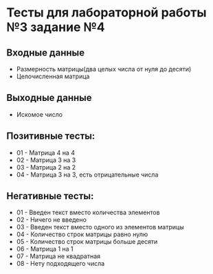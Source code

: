 # Тесты для лабораторной работы №3 задание №4

## Входные данные
- Размерность матрицы(два целых числа от нуля до десяти)
- Целочисленная матрица


## Выходные данные
- Искомое число


## Позитивные тесты:
- 01 - Матрица 4 на 4
- 02 - Матрица 3 на 3
- 03 - Матрица 2 на 2
- 04 - Матрица 3 на 3, есть отрицательные числа



## Негативные тесты:
- 01 - Введен текст вместо количества элементов
- 02 - Ничего не введено
- 03 - Введен текст вместо одного из элементов матрицы
- 04 - Количество строк матрицы равно нулю
- 05 - Количество строк матрицы больше десяти
- 06 - Матрица 1 на 1
- 07 - Матрица не квадратная
- 08 - Нету подходящего числа